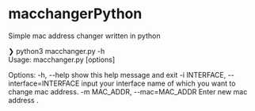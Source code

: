 # macchangerPython
Simple mac address changer written in python

❯ python3 macchanger.py -h 																																							                         
Usage: macchanger.py [options]

Options:
  -h, --help            show this help message and exit
  -i INTERFACE, --interface=INTERFACE
                        input your interface name of which you want to change
                        mac address.
  -m MAC_ADDR, --mac=MAC_ADDR
                        Enter new mac address .

